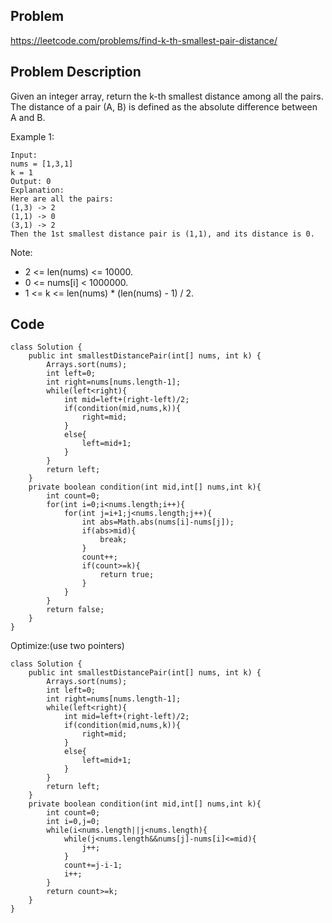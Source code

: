 ## Problem

https://leetcode.com/problems/find-k-th-smallest-pair-distance/

## Problem Description

Given an integer array, return the k-th smallest distance among all the pairs. The distance of a pair (A, B) is defined as the absolute difference between A and B.

Example 1:

```
Input:
nums = [1,3,1]
k = 1
Output: 0
Explanation:
Here are all the pairs:
(1,3) -> 2
(1,1) -> 0
(3,1) -> 2
Then the 1st smallest distance pair is (1,1), and its distance is 0.
```

Note:
- 2 <= len(nums) <= 10000.
- 0 <= nums[i] < 1000000.
- 1 <= k <= len(nums) \* (len(nums) - 1) / 2.


## Code

```
class Solution {
    public int smallestDistancePair(int[] nums, int k) {
        Arrays.sort(nums);
        int left=0;
        int right=nums[nums.length-1];
        while(left<right){
            int mid=left+(right-left)/2;
            if(condition(mid,nums,k)){
                right=mid;
            }
            else{
                left=mid+1;
            }
        }
        return left;
    }
    private boolean condition(int mid,int[] nums,int k){
        int count=0;
        for(int i=0;i<nums.length;i++){
            for(int j=i+1;j<nums.length;j++){
                int abs=Math.abs(nums[i]-nums[j]);
                if(abs>mid){
                    break;
                }
                count++;
                if(count>=k){
                    return true;
                }
            }
        }
        return false;
    }
}
```

Optimize:(use two pointers)
```
class Solution {
    public int smallestDistancePair(int[] nums, int k) {
        Arrays.sort(nums);
        int left=0;
        int right=nums[nums.length-1];
        while(left<right){
            int mid=left+(right-left)/2;
            if(condition(mid,nums,k)){
                right=mid;
            }
            else{
                left=mid+1;
            }
        }
        return left;
    }
    private boolean condition(int mid,int[] nums,int k){        
        int count=0;
        int i=0,j=0;
        while(i<nums.length||j<nums.length){
            while(j<nums.length&&nums[j]-nums[i]<=mid){
                j++;
            }
            count+=j-i-1;
            i++;
        }
        return count>=k;
    }
}
```